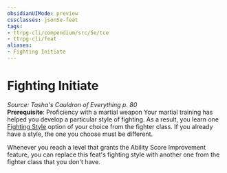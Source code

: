 ```yaml
---
obsidianUIMode: preview
cssclasses: json5e-feat
tags:
- ttrpg-cli/compendium/src/5e/tce
- ttrpg-cli/feat
aliases:
- Fighting Initiate
---
```

# Fighting Initiate
*Source: Tasha's Cauldron of Everything p. 80*  
**Prerequisite**: Proficiency with a martial weapon
Your martial training has helped you develop a particular style of fighting. As a result, you learn one [Fighting Style](Інструменти%20ДМ/CLI/lists/list-optfeaturetype-fs-f.md) option of your choice from the fighter class. If you already have a style, the one you choose must be different.

Whenever you reach a level that grants the Ability Score Improvement feature, you can replace this feat's fighting style with another one from the fighter class that you don't have.